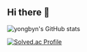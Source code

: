 ## Hi there 👋

<!--
**yongbyn/yongbyn** is a ✨ _special_ ✨ repository because its `README.md` (this file) appears on your GitHub profile.

Here are some ideas to get you started:

- 🔭 I’m currently working on ...
- 🌱 I’m currently learning ...
- 👯 I’m looking to collaborate on ...
- 🤔 I’m looking for help with ...
- 💬 Ask me about ...
- 📫 How to reach me: ...
- 😄 Pronouns: ...
- ⚡ Fun fact: ...
-->


![yongbyn's GitHub stats](https://github-readme-stats.vercel.app/api?username=yongbyn&show_icons=true&theme=dracula)

[![Solved.ac Profile](http://mazassumnida.wtf/api/generate_badge?boj=yongbyn)](https://solved.ac/yongbyn)

